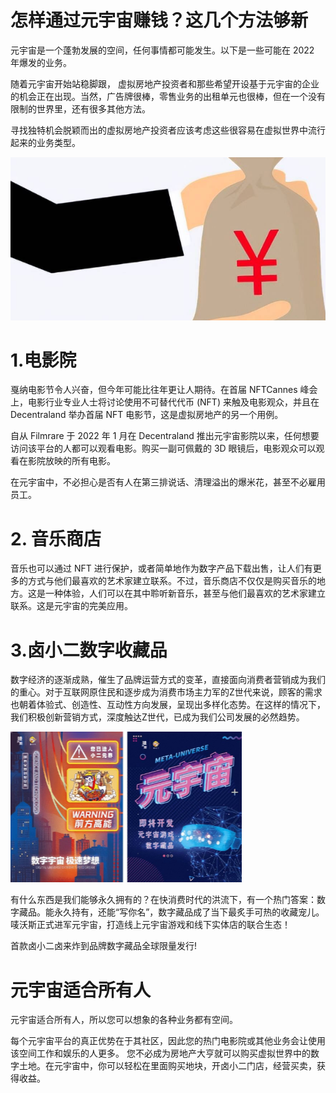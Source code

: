 # 怎样通过元宇宙赚钱？这几个方法够新 




元宇宙是一个蓬勃发展的空间，任何事情都可能发生。以下是一些可能在 2022 年爆发的业务。

随着元宇宙开始站稳脚跟， 虚拟房地产投资者和那些希望开设基于元宇宙的企业的机会正在出现。当然，广告牌很棒，零售业务的出租单元也很棒，但在一个没有限制的世界里，还有很多其他方法。

寻找独特机会脱颖而出的虚拟房地产投资者应该考虑这些很容易在虚拟世界中流行起来的业务类型。

![元宇宙挣钱](zhen.png)



# 1.电影院

戛纳电影节令人兴奋，但今年可能比往年更让人期待。在首届 NFTCannes 峰会上，电影行业专业人士将讨论使用不可替代代币 (NFT) 来触及电影观众，并且在 Decentraland 举办首届 NFT 电影节，这是虚拟房地产的另一个用例。

自从 Filmrare 于 2022 年 1 月在 Decentraland 推出元宇宙影院以来，任何想要访问该平台的人都可以观看电影。购买一副可佩戴的 3D 眼镜后，电影观众可以观看在影院放映的所有电影。

在元宇宙中，不必担心是否有人在第三排说话、清理溢出的爆米花，甚至不必雇用员工。



# 2. 音乐商店

音乐也可以通过 NFT 进行保护，或者简单地作为数字产品下载出售，让人们有更多的方式与他们最喜欢的艺术家建立联系。不过，音乐商店不仅仅是购买音乐的地方。这是一种体验，人们可以在其中聆听新音乐，甚至与他们最喜欢的艺术家建立联系。这是元宇宙的完美应用。



# 3.卤小二数字收藏品

数字经济的逐渐成熟，催生了品牌运营方式的变革，直接面向消费者营销成为我们的重心。对于互联网原住民和逐步成为消费市场主力军的Z世代来说，顾客的需求也朝着体验式、创造性、互动性方向发展，呈现出多样化态势。在这样的情况下，我们积极创新营销方式，深度触达Z世代，已成为我们公司发展的必然趋势。

![数字收藏品](han.png)



有什么东西是我们能够永久拥有的？在快消费时代的洪流下，有一个热门答案：数字藏品。能永久持有，还能“写你名”，数字藏品成了当下最炙手可热的收藏宠儿。唛沃斯正式进军元宇宙，打造线上元宇宙游戏和线下实体店的联合生态！

首款卤小二卤来炸到品牌数字藏品全球限量发行!



# 元宇宙适合所有人

元宇宙适合所有人，所以您可以想象的各种业务都有空间。

每个元宇宙平台的真正优势在于其社区，因此您的热门电影院或其他业务会让使用该空间工作和娱乐的人更多。 您不必成为房地产大亨就可以购买虚拟世界中的数字土地。在元宇宙中，你可以轻松在里面购买地块，开卤小二门店，经营买卖，获得收益。
